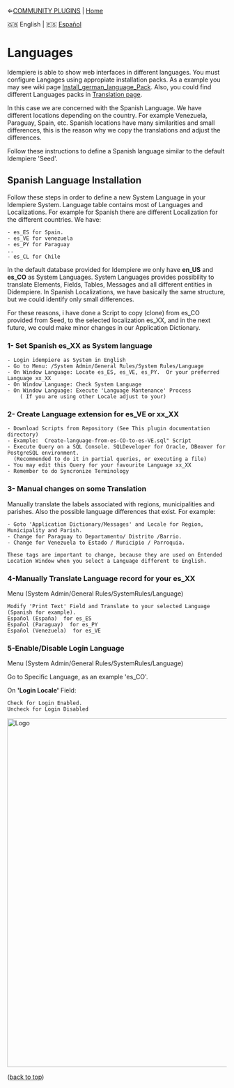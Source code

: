 &lArr;[COMMUNITY PLUGINS](../README.md) | [Home](../README.md)

<div>
    🇬🇧 English | 🇪🇸 <a href="README_ES.md">Español</a>
</div>

<a name="readme-top"></a>

# <b>Languages</b>

Idempiere is able to show web interfaces in different languages. You must configure Langages using appropiate installation packs.
As a example you may see wiki page [Install_german_language_Pack](https://wiki.idempiere.org/en/Install_german_language_Pack). Also, you could find different Languages packs in [Translation page](https://wiki.idempiere.org/en/Translations).

In this case we are concerned with the Spanish Language. We have different locations depending on the country. For example Venezuela, Paraguay, Spain, etc. Spanish locations have many similarities and small differences, this is the reason why we copy the translations and adjust the differences.

Follow these instructions to define a Spanish language similar to the default Idempiere 'Seed'.

## <b>Spanish Language Installation </b>

Follow these steps in order to define a new System Language in your Idempiere System.
Language table contains most of Languages and Localizations. For example for Spanish there are different Localization for the different countries.
We have:

```text
- es_ES for Spain.
- es_VE for venezuela
- es_PY for Paraguay
..
- es_CL for Chile
```
In the default database provided for Idempiere we only have <b>en_US</b> and <b>es_CO</b> as System Languages.
System Languages provides possibility to translate Elements, Fields, Tables, Messages and all different entities in Didempiere.
In Spanish Localizations, we have basically the same structure, but we could identify only small differences. 

For these reasons, i have done a Script to copy (clone) from es_CO provided from Seed, to the selected localization es_XX, and in the next future, we could make minor changes in our Application Dictionary.
	
### <b>1- Set Spanish es_XX as System language</b>
```text
- Login idempiere as System in English
- Go to Menu: /System Admin/General Rules/System Rules/Language
- On Window Language: Locate es_ES, es_VE, es_PY.  Or your preferred Language xx_XX
- On Window Language: Check System Language
- On Window Language: Execute 'Language Mantenance' Process
    ( If you are using other Locale adjust to your)
```

### <b>2- Create Language extension for es_VE or xx_XX</b>
```text
- Download Scripts from Repository (See This plugin documentation directory)
- Example:  Create-language-from-es-CO-to-es-VE.sql" Script
- Execute Query on a SQL Console. SQLDeveloper for Oracle, DBeaver for PostgreSQL environment.
  (Recommended to do it in partial queries, or executing a file)
- You may edit this Query for your favourite Language xx_XX
- Remember to do Syncronize Terminology
```

### <b>3- Manual changes on some Translation</b>

Manually translate the labels associated with regions, municipalities and parishes. Also the possible language differences that exist.
For example:
```text
- Goto 'Application Dictionary/Messages' and Locale for Region, Municipality and Parish.
- Change for Paraguay to Departamento/ Distrito /Barrio.
- Change for Venezuela to Estado / Municipio / Parroquia.

These tags are important to change, because they are used on Entended Location Window when you select a Language different to English.
```

### <b>4-Manually Translate Language record for your es_XX</b>

Menu (System Admin/General Rules/SystemRules/Language)

```text
Modify 'Print Text' Field and Translate to your selected Language (Spanish for example). 
Español (España)  for es_ES
Español (Paraguay)  for es_PY
Español (Venezuela)  for es_VE
```

### <b>5-Enable/Disable Login Language</b>

Menu (System Admin/General Rules/SystemRules/Language)

Go to Specific Language, as an example 'es_CO'.

On <b>'Login Locale'</b> Field:

```text
Check for Login Enabled.
Uncheck for Login Disabled
```


<div align="left">
  <a href="ISO_CODE">
    <img src="./images/language_select_login.png" alt="Logo" width="800" >
  </a>
</div>

<p align="left">(<a href="#readme-top">back to top</a>)</p>
